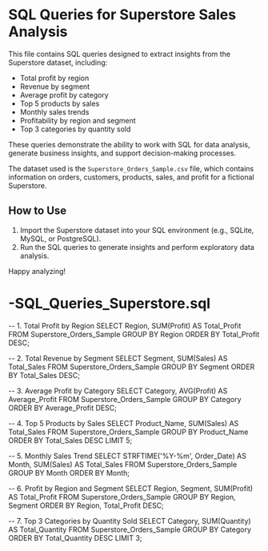 # SQL Queries for Superstore Sales Analysis

This file contains SQL queries designed to extract insights from the Superstore dataset, including:

- Total profit by region
- Revenue by segment
- Average profit by category
- Top 5 products by sales
- Monthly sales trends
- Profitability by region and segment
- Top 3 categories by quantity sold

These queries demonstrate the ability to work with SQL for data analysis, generate business insights, and support decision-making processes.

The dataset used is the `Superstore_Orders_Sample.csv` file, which contains information on orders, customers, products, sales, and profit for a fictional Superstore.

## How to Use

1. Import the Superstore dataset into your SQL environment (e.g., SQLite, MySQL, or PostgreSQL).
2. Run the SQL queries to generate insights and perform exploratory data analysis.

Happy analyzing!

# -SQL_Queries_Superstore.sql
-- 1. Total Profit by Region
SELECT Region, SUM(Profit) AS Total_Profit
FROM Superstore_Orders_Sample
GROUP BY Region
ORDER BY Total_Profit DESC;

-- 2. Total Revenue by Segment
SELECT Segment, SUM(Sales) AS Total_Sales
FROM Superstore_Orders_Sample
GROUP BY Segment
ORDER BY Total_Sales DESC;

-- 3. Average Profit by Category
SELECT Category, AVG(Profit) AS Average_Profit
FROM Superstore_Orders_Sample
GROUP BY Category
ORDER BY Average_Profit DESC;

-- 4. Top 5 Products by Sales
SELECT Product_Name, SUM(Sales) AS Total_Sales
FROM Superstore_Orders_Sample
GROUP BY Product_Name
ORDER BY Total_Sales DESC
LIMIT 5;

-- 5. Monthly Sales Trend
SELECT STRFTIME('%Y-%m', Order_Date) AS Month, SUM(Sales) AS Total_Sales
FROM Superstore_Orders_Sample
GROUP BY Month
ORDER BY Month;

-- 6. Profit by Region and Segment
SELECT Region, Segment, SUM(Profit) AS Total_Profit
FROM Superstore_Orders_Sample
GROUP BY Region, Segment
ORDER BY Region, Total_Profit DESC;

-- 7. Top 3 Categories by Quantity Sold
SELECT Category, SUM(Quantity) AS Total_Quantity
FROM Superstore_Orders_Sample
GROUP BY Category
ORDER BY Total_Quantity DESC
LIMIT 3;
